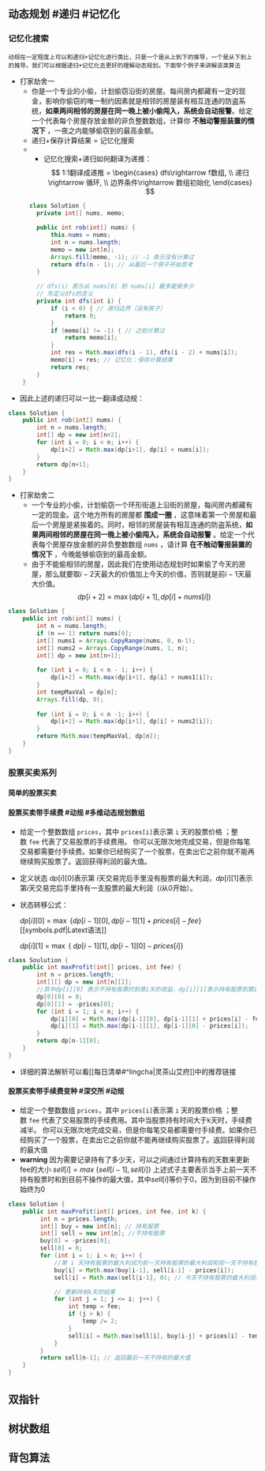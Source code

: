 ## 动态规划 #递归  #记忆化 
### 记忆化搜索
	动规在一定程度上可以和递归+记忆化进行类比，只是一个是从上到下的推导，一个是从下到上的推导。我们可以根据递归+记忆化去更好的理解动态规划。下面举个例子来讲解该类算法

- 打家劫舍一
	- 你是一个专业的小偷，计划偷窃沿街的房屋。每间房内都藏有一定的现金，影响你偷窃的唯一制约因素就是相邻的房屋装有相互连通的防盗系统，**如果两间相邻的房屋在同一晚上被小偷闯入，系统会自动报警**。给定一个代表每个房屋存放金额的非负整数数组，计算你 **不触动警报装置的情况下** ，一夜之内能够偷窃到的最高金额。
	- 递归+保存计算结果 = 记忆化搜索
	- - 记忆化搜索+递归如何翻译为递推：
$$
1:1翻译成递推 =
\begin{cases}
dfs\rightarrow f数组, \\
递归\rightarrow 循环, \\
边界条件\rightarrow 数组初始化
\end{cases}
$$
```java
	  class Solution {
	    private int[] nums, memo;
	
	    public int rob(int[] nums) {
	        this.nums = nums;
	        int n = nums.length;
	        memo = new int[n];
	        Arrays.fill(memo, -1); // -1 表示没有计算过
	        return dfs(n - 1); // 从最后一个房子开始思考
	    }
	
	    // dfs(i) 表示从 nums[0] 到 nums[i] 最多能偷多少
	    // 先定义dfs的含义
	    private int dfs(int i) {
	        if (i < 0) { // 递归边界（没有房子）
	            return 0;
	        }
	        if (memo[i] != -1) { // 之前计算过
	            return memo[i];
	        }
	        int res = Math.max(dfs(i - 1), dfs(i - 2) + nums[i]);
	        memo[i] = res; // 记忆化：保存计算结果
	        return res;
	    }
	} 
```

- 因此上述的递归可以一比一翻译成动规：
```java
class Solution {
	public int rob(int[] nums) {
		int n = nums.length;
		int[] dp = new int[n+2];
		for (int i = 0; i < n; i++) {
			dp[i+2] = Math.max(dp[i+1], dp[i] + nums[i]);
		}
		return dp[n+1];
	}
}
```
 
- 打家劫舍二
	- 一个专业的小偷，计划偷窃一个环形街道上沿街的房屋，每间房内都藏有一定的现金。这个地方所有的房屋都 **围成一圈** ，这意味着第一个房屋和最后一个房屋是紧挨着的。同时，相邻的房屋装有相互连通的防盗系统，**如果两间相邻的房屋在同一晚上被小偷闯入，系统会自动报警** 。给定一个代表每个房屋存放金额的非负整数数组 `nums` ，请计算 **在不触动警报装置的情况下** ，今晚能够偷窃到的最高金额。
	- 由于不能偷相邻的房屋，因此我们在使用动态规划时如果偷了今天的房屋，那么就要取$i-2$天最大的价值加上今天的价值，否则就是前$i-1$天最大价值。
	$$
		dp[i+2] = \max(dp[i+1], dp[i] + nums[i])
	$$
```java
class Solution {
	public int rob(int[] nums) {
		int n = nums.length;
		if (n == 1) return nums[0];
		int[] nums1 = Arrays.CopyRange(nums, 0, n-1);
		int[] nums2 = Arrays.CopyRange(nums, 1, n);
		int[] dp = new int[n+1];
		
		for (int i = 0; i < n - 1; i++) {
			dp[i+2] = Math.max(dp[i+1], dp[i] + nums1[i]);
		}
		int tempMaxVal = dp[n];
		Arrays.fill(dp, 0);
		
		for (int i = 0; i < n -1; i++) {
			dp[i+2] = Math.max(dp[i+1], dp[i] + nums2[i]);
		}
		return Math.max(tempMaxVal, dp[n]);
	}
}	
```

### 股票买卖系列
#### 简单的股票买卖
#### 股票买卖带手续费 #动规 #多维动态规划数组

- 给定一个整数数组 `prices`，其中 `prices[i]`表示第 `i` 天的股票价格 ；整数 `fee` 代表了交易股票的手续费用。
  你可以无限次地完成交易，但是你每笔交易都需要付手续费。如果你已经购买了一个股票，在卖出它之前你就不能再继续购买股票了。返回获得利润的最大值。
- 定义状态 $dp[i][0]$表示第 $i$天交易完后手里没有股票的最大利润，$dp[i][1]$表示第$i$天交易完后手里持有一支股票的最大利润（$i$从0开始）。
- 状态转移公式：
  
  $dp[i][0]$ = $\max$  $\{$$dp[i-1][0],dp[i-1][1]+prices[i]-fee$$\}$ [[symbols.pdf|Latext语法]]
  
  $dp[i][1]$ = $\max$  $\{$ $dp[i-1][1], dp[i-1][0]-prices[i]$$\}$
  
```java
class Soulution {
	public int maxProfit(int[] prices, int fee) {
		int n = prices.length;
		int[][] dp = new int[n][2]; 
		//其中dp[i][0] 表示不持有股票的到第i天的收益，dp[i][1]表示持有股票到第i天的收益
		dp[0][0] = 0;
		dp[0][1] = -prices[0];
		for (int i = 1; i < n; i++) {
			dp[i][0] = Math.max(dp[i-1][0], dp[i-1][1] + prices[i] - fee);
			dp[i][1] = Math.max(dp[i-1][1], dp[i-1][0] - prices[i]);
		}
		return dp[n-1][0];
	}
}
```
- 详细的算法解析可以看[[每日清单#^lingcha|灵茶山艾府]]中的推荐链接
#### 股票买卖带手续费变种 #深交所 #动规 

- 给定一个整数数组 `prices`，其中 `prices[i]`表示第 `i` 天的股票价格 ；整数 `fee` 代表了交易股票的手续费用。其中当股票持有时间大于k天时，手续费减半。
  你可以无限次地完成交易，但是你每笔交易都需要付手续费。如果你已经购买了一个股票，在卖出它之前你就不能再继续购买股票了。返回获得利润的最大值
- **warning** 因为需要记录持有了多少天，可以之间通过计算持有的天数来更新fee的大小
  $sell[i] = max$ $\{$$sell[i-1], sell[i]$$\}$
  上述式子主要表示当手上前一天不持有股票时和到目前不操作的最大值，其中$sell[i]$等价于0，因为到目前不操作始终为0
  
```java
class Solution {
	public int maxProfit(int[] prices, int fee, int k) {
		 int n = prices.length;
		 int[] buy = new int[n]; // 持有股票
		 int[] sell = new int[n]; //不持有股票
		 buy[0] = -prices[0];
		 sell[0] = 0;
		 for (int i = 1; i < n; i++) {
			 //第 i 天持有股票的最大利润为前一天持有股票的最大利润和前一天不持有股票的最大利润减去当天股票价格的较大值
			 buy[i] = Math.max(buy[i-1], sell[i-1] - prices[i]);
			 sell[i] = Math.max(sell[i-1], 0); // 今天不持有股票的最大利润为前一天不持有股票和不操作的较大值

			 // 更新持有k天的结果
			 for (int j = 1; j <= i; j++) {
				 int temp = fee;
				 if (j > k) {
					 temp /= 2;
				 }
				 sell[i] = Math.max(sell[i], buy[i-j] + prices[i] - temp);
			 } 
		 }
		 return sell[n-1]; // 返回最后一天不持有的最大值
	}
}
```
	
## 双指针
## 树状数组
## 背包算法
